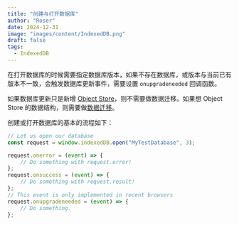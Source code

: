 ```yaml
---
title: "创建与打开数据库"
author: "Roser"
date: 2024-12-31
image: "images/content/IndexedDB.png"
draft: false
tags:
  - IndexedDB
---
```

在打开数据库的时候需要指定数据库版本，如果不存在数据库，或版本与当前已有版本不一致，会触发数据库更新事件，需要设置 `onupgradeneeded` 回调函数。

如果数据库更新只是新增 [Object Store](数据库结构.md)，则不需要做数据迁移。如果想 Object Store 的数据结构，则需要做[数据迁移](数据迁移.md)。

创建或打开数据库的基本的流程如下：

```typescript
// Let us open our database
const request = window.indexedDB.open("MyTestDatabase", 3);

request.onerror = (event) => {
	// Do something with request.error!
};
request.onsuccess = (event) => {
	// Do something with request.result!
};
// This event is only implemented in recent browsers
request.onupgradeneeded = (event) => {
	// Do something.
};
```

